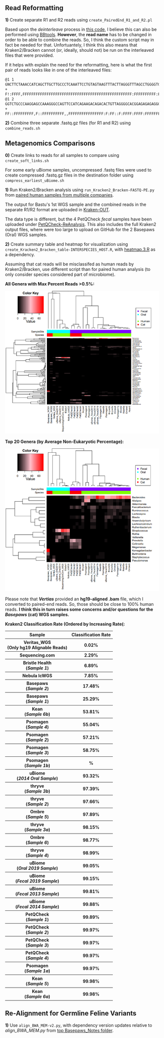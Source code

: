 ## Read Reformatting

**1)** Create separate R1 and R2 reads using `create_PairedEnd_R1_and_R2.pl`

Based upon the *deinterleave* process in [this code](https://github.com/metashot/kraken2/blob/master/modules/bbtools.nf), I believe this can also be performed using [BBtools](https://jgi.doe.gov/data-and-tools/software-tools/bbtools/).  **However**, the **read name** has to be changed in order to be able to combine the reads.  So, I think the custom script may in fact be needed for that.  Unfortuantely, I think this also means that Kraken2/Bracken cannot (or, ideally, should not) be run on the interleaved files that were provided.

If it helps with explain the need for the reformatting, here is what the first pair of reads looks like in one of the interleaved files:

```
@1 1
GNCTTCTAAACCATCAGCTTGCTTGCCCTCAAATTCCTGTAGTAAGTTTACTTAGGGTTTAGCCTGGGGTGGGAGGTGATGAGAGGGACCTCTGTTCATCCCCTTCCTTGCTTCCATCATGTCCCTGATTAGACCACCTTCCCTCCAGCAC
+
F!:FFFF,FFFFFFFFFFFFFFFFFFFFFFFFFFFFFFFFFFFFFFFFFFFFFFFFFF:FFFFFFFFFF:FFFFF:FFFFFFFFFFFFFFFFFFFFF:FFFFFFFFFFFFFFFFFFFFFF:FFFFFFFF:FFFFFFFFFFFFFFFFFFFFF
@1 2
GGTCTGCCCAAGGAGCCAAAGGGCCAGTTCCATCAGAAGACAGACACTGTTAGGGGCACGGAGAGAGAGGGCAGAAATCTTCATCCATAAACTATCTACGAAAATATCGGGCTCCAACTTTTTATCCTTTCACTGAAGTATCTGTTAGCAA
+
FF::FFFFFFFFF,F::FFFFFFFFFF,,FFFFFFFFFFFFFFFF:F:FF::F:FFFF:FFFF:FFFFFFFFFFFFFFFFFFFFFF:FFFFFFFFFF::FF,FFFFFFFF:FFFFFFF:F,F,F:F:,F,F:FFFFFFFFFF:FFFFF:FF

```

**2)** Combine three separate .fastq.gz files (for R1 and R2) using `combine_reads.sh`

## Metagenomics Comparisons

**0)** Create links to reads for all samples to compare using `create_soft_links.sh`

For some early uBiome samples, uncompressed .fastq files were used to create compressed .fastq.gz files in the destination folder using `compress_earliest_uBiome.sh`

**1)** Run Kraken2/Bracken analysis using `run_Kracken2_Bracken-FASTQ-PE.py` from [paired human samples from multiple companies](https://github.com/cwarden45/DTC_Scripts/tree/master/Psomagen_Viome/Kraken2_analysis).

The output for Bastu's 1st WGS sample and the combined reads in the separate R1/R2 format are uploaded in [Kraken-OUT](https://github.com/cwarden45/Bastu_Cat_Genome/tree/master/Basepaws_Notes/Reformat_Basepaws_WGS2_and_Combine/Kraken-OUT).

The data type is different, but the 4 PetQCheck *fecal* samples have been uploaded under [PetQCheck-ReAnalysis](https://github.com/cwarden45/Bastu_Cat_Genome/tree/master/PetQCheck-ReAnalysis).  This also includes the full Kraken2 output files, where were too large to upload on GitHub for the 2 Basepaws (Oral) WGS samples.

**2)** Create summary table and heatmap for visualization using `create_Kracken2_Bracken_table-INTERSPECIES_HOST.R`, with [heatmap.3.R](https://github.com/obigriffith/biostar-tutorials/blob/master/Heatmaps/heatmap.3.R) as a dependency.

Assuming that cat reads will be misclassifed as human reads by Kraken2/Bracken, use different script than for paired human analysis (to only consider species considered part of microbiome).

**All Genera with Max Percent Reads >0.5%:**

![Filter Post Bracken-Adjustment Percent Quantified Clustering](n29_FILTERED_Braken_genera-heatmap_quantified.PNG "Filter Post Bracken-Adjustment Percent Quantified Clustering")

**Top 20 Genera (by Average Non-Eukaryotic Percentage):**

![Top 20 Classifications](n29_FILTERED_Braken_genera-heatmap_quantified-TOP20.PNG "Top 20 Classifications")

Please note that ***Vertias*** provided an **hg19-aligned .bam** file, which I converted to paired-end reads.  So, those should be close to 100% human reads.  **I think this in turn raises some concerns and/or questions for the *Basepaws* (cat) WGS samples.**

**Kraken2 Classification Rate (Ordered by Increasing Rate(:**

<table>
  <tbody>
    <tr>
      <th align="center">Sample</th>
      <th align="center">Classification Rate</th>
    </tr>
    <tr>
      <th align="center">Veritas_WGS</br>(<b>Only hg19 Alignable Reads</b>)</th>
      <th align="center">0.02%</th>
    </tr>
    <tr>
      <th align="center">Sequencing.com</th>
      <th align="center">2.29%</th>
    </tr>
    <tr>
      <th align="center">Bristle Health<br>(<i>Sample 1</i>)</th>
      <th align="center">6.89%</th>
    </tr>
    <tr>
      <th align="center">Nebula lcWGS</th>
      <th align="center">7.85%</th>
    </tr>
    <tr>
      <th align="center"><b>Basepaws</b><br>(<i>Sample 2</i>)</th>
      <th align="center">17.48%</th>
    </tr>
     <tr>
      <th align="center"><b>Basepaws</b><br>(<i>Sample 1</i>)</th>
      <th align="center">25.29%</th>
    </tr>
    <tr>
      <th align="center">Kean<br>(<i>Sample 6b</i>)</th>
      <th align="center">53.81%</th>
    </tr>
    <tr>
      <th align="center">Psomagen<br>(<i>Sample 4</i>)</th>
      <th align="center">55.04%</th>
    </tr>
    <tr>
      <th align="center">Psomagen<br>(<i>Sample 2</i>)</th>
      <th align="center">57.21%</th>
    </tr>
    <tr>
      <th align="center">Psomagen<br>(<i>Sample 3</i>)</th>
      <th align="center">58.75%</th>
    </tr>
     <tr>
      <th align="center">Psomagen<br>(<i>Sample 1b</i>)</th>
      <th align="center">%</th>
    </tr>
    <tr>
      <th align="center">uBiome<br>(<i>2014 Oral Sample</i>)</th>
      <th align="center">93.32%</th>
    </tr>
    <tr>
      <th align="center">thryve<br>(<i>Sample 3b</i>)</th>
      <th align="center">97.39%</th>
    </tr>
    <tr>
      <th align="center">thryve<br>(<i>Sample 2</i>)</th>
      <th align="center">97.66%</th>
    </tr>
    <tr>
      <th align="center">Ombre<br>(<i>Sample 5</i>)</th>
      <th align="center">97.89%</th>
    </tr>
     <tr>
      <th align="center">thryve<br>(<i>Sample 3a</i>)</th>
      <th align="center">98.15%</th>
    </tr>
    <tr>
      <th align="center">Ombre<br>(<i>Sample 6</i>)</th>
      <th align="center">98.77%</th>
    </tr>
    <tr>
      <th align="center">thryve<br>(<i>Sample 4</i>)</th>
      <th align="center">98.99%</th>
    </tr>
    <tr>
      <th align="center">uBiome<br>(<i>Oral 2019 Sample</i>)</th>
      <th align="center">99.05%</th>
    </tr>
    <tr>
      <th align="center">uBiome<br>(<i>Fecal 2019 Sample</i>)</th>
      <th align="center">99.15%</th>
    </tr>
     <tr>
      <th align="center">uBiome<br>(<i>Fecal 2013 Sample</i>)</th>
      <th align="center">99.81%</th>
    </tr>
    <tr>
      <th align="center">uBiome<br>(<i>Fecal 2014 Sample</i>)</th>
      <th align="center">99.88%</th>
    </tr>
    <tr>
      <th align="center">PetQCheck<br>(<i>Sample 1</i>)</th>
      <th align="center">99.89%</th>
    </tr>
    <tr>
      <th align="center">PetQCheck<br>(<i>Sample 2</i>)</th>
      <th align="center">99.97%</th>
    </tr>
    <tr>
      <th align="center">PetQCheck<br>(<i>Sample 3</i>)</th>
      <th align="center">99.97%</th>
    </tr>
     <tr>
      <th align="center">PetQCheck<br>(<i>Sample 4</i>)</th>
      <th align="center">99.97%</th>
    </tr>
    <tr>
      <th align="center">Psomagen<br>(<i>Sample 1a</i>)</th>
      <th align="center">99.97%</th>
    </tr>
    <tr>
      <th align="center">Kean<br>(<i>Sample 5</i>)</th>
      <th align="center">99.98%</th>
    </tr>
    <tr>
      <th align="center">Kean<br>(<i>Sample 6a</i>)</th>
      <th align="center">99.98%</th>
    </tr>
</tbody>
</table>


## Re-Alignment for Germline Feline Variants

**1)** Use `align_BWA_MEM-v2.py`, with dependency version updates relative to *align_BWA_MEM.py* from [top Basepaws_Notes folder](https://github.com/cwarden45/Bastu_Cat_Genome/tree/master/Basepaws_Notes).

